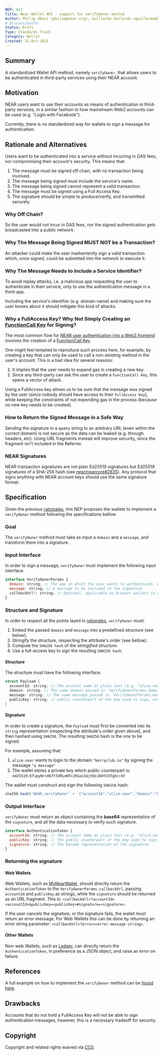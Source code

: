 ```yaml
---
NEP: 413
Title: Near Wallet API - support for verifyOwner method
Author: Philip Obosi <philip@near.org>, Guillermo Gallardo <guillermo@near.org>
# DiscussionsTo:
Status: Draft
Type: Standards Track
Category: Wallet
Created: 25-Oct-2022
---
```


## Summary

A standardized Wallet API method, namely `verifyOwner`, that allows users to be authenticated in third-party services using their NEAR account.

## Motivation
NEAR users want to use their accounts as means of authentication in third-party services, in a similar fashion to how mainstream Web2 accounts can be used (e.g. "Login with Facebook").

Currently, there is no standardized way for wallets to sign a message for authentication. 

## Rationale and Alternatives
Users want to be authenticated into a service without incurring in GAS fees, nor compromising their account's security. This means that:

1) The message must be signed off chain, with no transaction being involved.
2) The message being signed must include the service's name.
3) The message being signed cannot represent a valid transaction.
3) The message must be signed using a Full Access Key.
4) The signature should be simple to produce/verify, and transmitted securely.

### Why Off Chain?
So the user would not incur in GAS fees, nor the signed authentication gets broadcasted into a public network.

### Why The Message Being Signed MUST NOT be a Transaction?
An attacker could make the user inadvertently sign a valid transaction which, once signed, could be submitted into the network to execute it.

### Why The Message Needs to Include a Service Identifier?
To avoid replay attacks, i.e. a malicious app requesting the user to authenticate in their service, only to use the authentication message in a third-app. 

Including the service's identifier (e.g. domain name) and making sure the user knows about it should mitigate this kind of attacks.

### Why a FullAccess Key? Why Not Simply Creating an [FunctionCall Key](https://docs.near.org/concepts/basics/accounts/access-keys) for Signing?
The most common flow for [NEAR user authentication into a Web3 frontend](https://docs.near.org/develop/integrate/frontend#user-sign-in--sign-out) involves the creation of a [FunctionCall Key](](https://docs.near.org/concepts/basics/accounts/access-keys)).

One might feel tempted to reproduce such process here, for example, by creating a key that can only be used to call a non-existing method in the user's account. This is a bad idea for several reasons:
1. It implies that the user needs to expend gas in creating a new key.
2. Since any third-party can ask the user to create a `FunctionCall Key`, this opens a vector of attack.

Using a FullAccess key allows us to be sure that the message was signed by the user (since nobody should have access to their `FullAccess Key`), while keeping the constraints of not expending gas in the process (because no new key needs to be created).

### How to Return the Signed Message in a Safe Way
Sending the signature in a query string to an arbitrary URL (even within the correct domain) is not secure as the data can be leaked (e.g. through headers, etc). Using URL fragments instead will improve security, since the fragment isn't included in the Referrer.

### NEAR Signatures
NEAR transaction signatures are not plain Ed25519 signatures but Ed25519 signatures of a SHA-256 hash (see [near/nearcore#2835](https://github.com/near/nearcore/issues/2835)). Any protocol that signs anything with NEAR account keys should use the same signature format.

## Specification
Given the previous [rationales](#rationale-and-alternatives), this NEP proposes the wallets to implement a `verifyOwner` method following the specifications bellow.

### Goal
The `verifyOwner` method must take as input a `domain` and a `message`, and transform them into a signature.

### Input Interface
In order to sign a message, `verifyOwner` must implement the following input interface:

```jsx
interface VerifyOwnerParams {
  domain: string; // The app in which the user wants to authenticate, e.g. myapp.com.
  message: string; // A message to be included in the signature
  callbackUrl?: string; // Optional, applicable to browser wallets (e.g. MyNearWallet). This is the callback url once the signing is approved/cancelled. Defaults to `window.location.href`.
}
```

### Structure and Signature
In order to respect all the points layed in [rationales](#rationale-and-alternatives), `verifyOwner` must:

1. Embed the passed `domain` and `message` into a predefined structure (see below).
2. Stringify the structure, respecting the attribute's order (see bellow).
2. Compute the `SHA256 hash` of the *stringified structure*.
3. Use a full-access key to sign the resulting `SHA256 hash`.

#### Structure
The structure must have the following interface:

```rust
struct Payload {
  accountId: string; // The account name as plain text (e.g. "alice.near")
  domain: string; // The same domain passed in `VerifyOwnerParams.domain` 
  message: string; // The same message passed in `VerifyOwnerParams.message` 
  publicKey: string; // public counterpart of the key used to sign, encoded as a string with format "<key-type>:<base-64-key-bytes>"
}
```

#### Signature
In order to create a signature, the `Payload` must first be converted into its `string` representation (respecting the attribute's order given above), and then hashed using `SHA256`. The resulting `SHA256` hash is the one to be signed.

For example, assuming that:
1. `alice.near` wants to login to the domain `"berryclub.io"` by signing the message `"a message"`
3. The wallet stores a private key which public counterpart is: `ed25519:6TupyNrcHGTt5XRLmHTc2KGaiSbjhQi1KHtCXTgbcr4Y`

The wallet must construct and sign the following `SHA256` hash:

```jsx
sha256.hash('NEAR_verifyOwner' + `{"accountId":"alice.near","domain":"berryclub.io","message":"a message","publicKey":"ed25519:6TupyNrcHGTt5XRLmHTc2KGaiSbjhQi1KHtCXTgbcr4Y"}`)
```

### Output Interface
`verifyOwner` must return an object containing the **base64** representation of the `signature`, and all the data necessary to verify such signature. 

```jsx
interface AuthenticationToken {
  accountId: string; // The account name as plain text (e.g. "alice.near")
  publicKey: string; // The public counterpart of the key used to sign, expressed as a string with format "<key-type>:<base-64-key-bytes>"
  signature: string; // The base64 representation of the signature.
}
```

### Returning the signature
#### Web Wallets
Web Wallets, such as [MyNearWallet](https://mynearwallet.com), should directly return the `AuthenticationToken` to the `VerifyOwnerParams.callbackUrl`, passing `accountId` and `publicKey` as strings, while the `signature` should be returned as an URL fragment. This is: `<callbackUrl>?accountId=<accountId>&publicKey=<publicKey>#signature=<signature>`.

If the user cancels the signature, or the signature fails, the wallet must return an error message. For Web Wallets this can be done by returning an error string parameter: `<callbackUrl>?error=<error-message-string>`.

#### Other Wallets
Non-web Wallets, such as [Ledger](https://www.ledger.com), can directly return the `AuthenticationToken`, in preference as a JSON object, and raise an error on failure.

## References
A full example on how to implement the `verifyOwner` method can be [found here](https://github.com/gagdiez/near-login/blob/main/tests/authentication/auth.ava.ts#L27-#L65).

## Drawbacks
Accounts that do not hold a FullAccess Key will not be able to sign authentication messages, however, this is a necessary tradeoff for security.

## Copyright
[copyright]: #copyright

Copyright and related rights waived via [CC0](https://creativecommons.org/publicdomain/zero/1.0/).
